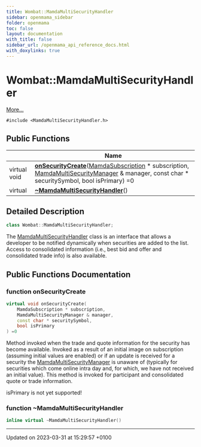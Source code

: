 ```yaml
---
title: Wombat::MamdaMultiSecurityHandler
sidebar: openmama_sidebar
folder: openmama
toc: false
layout: documentation
with_title: false
sidebar_url: /openmama_api_reference_docs.html
with_doxylinks: true
---
```


# Wombat::MamdaMultiSecurityHandler



 [More...](#detailed-description)


`#include <MamdaMultiSecurityHandler.h>`

## Public Functions

|                | Name           |
| -------------- | -------------- |
| virtual void | **[onSecurityCreate](classWombat_1_1MamdaMultiSecurityHandler.html#function-onsecuritycreate)**([MamdaSubscription](classWombat_1_1MamdaSubscription.html) * subscription, [MamdaMultiSecurityManager](classWombat_1_1MamdaMultiSecurityManager.html) & manager, const char * securitySymbol, bool isPrimary) =0 |
| virtual | **[~MamdaMultiSecurityHandler](classWombat_1_1MamdaMultiSecurityHandler.html#function-~mamdamultisecurityhandler)**() |

## Detailed Description

```cpp
class Wombat::MamdaMultiSecurityHandler;
```


The [MamdaMultiSecurityHandler](classWombat_1_1MamdaMultiSecurityHandler.html) class is an interface that allows a developer to be notified dynamically when securities are added to the list. Access to consolidated information (i.e., best bid and offer and consolidated trade info) is also available. 

## Public Functions Documentation

### function onSecurityCreate

```cpp
virtual void onSecurityCreate(
    MamdaSubscription * subscription,
    MamdaMultiSecurityManager & manager,
    const char * securitySymbol,
    bool isPrimary
) =0
```


Method invoked when the trade and quote information for the security has become available. Invoked as a result of an initial image on subscription (assuming initial values are enabled) or if an update is received for a security the [MamdaMultiSecurityManager](classWombat_1_1MamdaMultiSecurityManager.html) is unaware of (typically for securities which come online intra day and, for which, we have not received an initial value). This method is invoked for participant and consolidated quote or trade information.

isPrimary is not yet supported! 


### function ~MamdaMultiSecurityHandler

```cpp
inline virtual ~MamdaMultiSecurityHandler()
```


-------------------------------

Updated on 2023-03-31 at 15:29:57 +0100